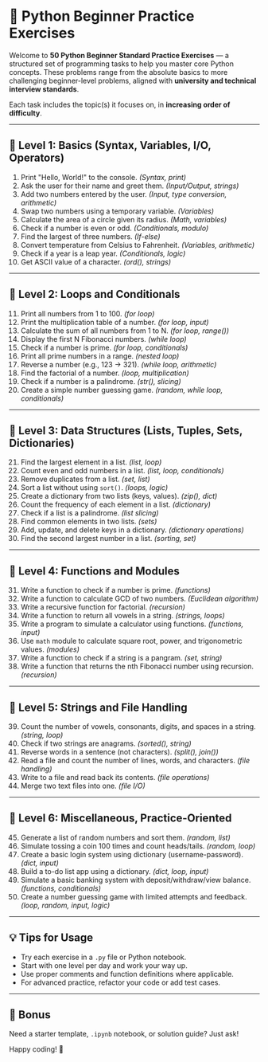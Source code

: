 # 🐍 Python Beginner Practice Exercises

Welcome to **50 Python Beginner Standard Practice Exercises** — a structured set of programming tasks to help you master core Python concepts. These problems range from the absolute basics to more challenging beginner-level problems, aligned with **university and technical interview standards**.

Each task includes the topic(s) it focuses on, in **increasing order of difficulty**.

---

## 🔰 Level 1: Basics (Syntax, Variables, I/O, Operators)

1. Print "Hello, World!" to the console. *(Syntax, print)*
2. Ask the user for their name and greet them. *(Input/Output, strings)*
3. Add two numbers entered by the user. *(Input, type conversion, arithmetic)*
4. Swap two numbers using a temporary variable. *(Variables)*
5. Calculate the area of a circle given its radius. *(Math, variables)*
6. Check if a number is even or odd. *(Conditionals, modulo)*
7. Find the largest of three numbers. *(If-else)*
8. Convert temperature from Celsius to Fahrenheit. *(Variables, arithmetic)*
9. Check if a year is a leap year. *(Conditionals, logic)*
10. Get ASCII value of a character. *(ord(), strings)*


---

## 🧮 Level 2: Loops and Conditionals

11. Print all numbers from 1 to 100. *(for loop)*
12. Print the multiplication table of a number. *(for loop, input)*
13. Calculate the sum of all numbers from 1 to N. *(for loop, range())*
14. Display the first N Fibonacci numbers. *(while loop)*
15. Check if a number is prime. *(for loop, conditionals)*
16. Print all prime numbers in a range. *(nested loop)*
17. Reverse a number (e.g., 123 → 321). *(while loop, arithmetic)*
18. Find the factorial of a number. *(loop, multiplication)*
19. Check if a number is a palindrome. *(str(), slicing)*
20. Create a simple number guessing game. *(random, while loop, conditionals)*

---

## 🧰 Level 3: Data Structures (Lists, Tuples, Sets, Dictionaries)

21. Find the largest element in a list. *(list, loop)*
22. Count even and odd numbers in a list. *(list, loop, conditionals)*
23. Remove duplicates from a list. *(set, list)*
24. Sort a list without using `sort()`. *(loops, logic)*
25. Create a dictionary from two lists (keys, values). *(zip(), dict)*
26. Count the frequency of each element in a list. *(dictionary)*
27. Check if a list is a palindrome. *(list slicing)*
28. Find common elements in two lists. *(sets)*
29. Add, update, and delete keys in a dictionary. *(dictionary operations)*
30. Find the second largest number in a list. *(sorting, set)*

---

## 🧠 Level 4: Functions and Modules

31. Write a function to check if a number is prime. *(functions)*
32. Write a function to calculate GCD of two numbers. *(Euclidean algorithm)*
33. Write a recursive function for factorial. *(recursion)*
34. Write a function to return all vowels in a string. *(strings, loops)*
35. Write a program to simulate a calculator using functions. *(functions, input)*
36. Use `math` module to calculate square root, power, and trigonometric values. *(modules)*
37. Write a function to check if a string is a pangram. *(set, string)*
38. Write a function that returns the nth Fibonacci number using recursion. *(recursion)*

---

## 📂 Level 5: Strings and File Handling

39. Count the number of vowels, consonants, digits, and spaces in a string. *(string, loop)*
40. Check if two strings are anagrams. *(sorted(), string)*
41. Reverse words in a sentence (not characters). *(split(), join())*
42. Read a file and count the number of lines, words, and characters. *(file handling)*
43. Write to a file and read back its contents. *(file operations)*
44. Merge two text files into one. *(file I/O)*

---

## 🧩 Level 6: Miscellaneous, Practice-Oriented

45. Generate a list of random numbers and sort them. *(random, list)*
46. Simulate tossing a coin 100 times and count heads/tails. *(random, loop)*
47. Create a basic login system using dictionary (username-password). *(dict, input)*
48. Build a to-do list app using a dictionary. *(dict, loop, input)*
49. Simulate a basic banking system with deposit/withdraw/view balance. *(functions, conditionals)*
50. Create a number guessing game with limited attempts and feedback. *(loop, random, input, logic)*

---

## 💡 Tips for Usage

- Try each exercise in a `.py` file or Python notebook.
- Start with one level per day and work your way up.
- Use proper comments and function definitions where applicable.
- For advanced practice, refactor your code or add test cases.

---

## 📁 Bonus

Need a starter template, `.ipynb` notebook, or solution guide? Just ask!

Happy coding! 🚀

